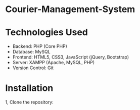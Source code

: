 # Courier-Management-System
# Technologies Used
* Backend: PHP (Core PHP)
* Database: MySQL
* Frontend: HTML5, CSS3, JavaScript (jQuery, Bootstrap)
* Server: XAMPP (Apache, MySQL, PHP)
* Version Control: Git
# Installation
1, Clone the repository:

